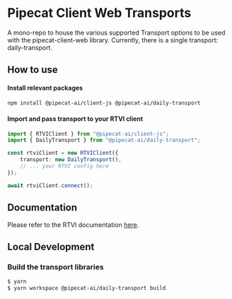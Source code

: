 # Pipecat Client Web Transports

A mono-repo to house the various supported Transport options to be used with the pipecat-client-web library. Currently, there is a single transport: daily-transport.

## How to use

#### Install relevant packages

```bash
npm install @pipecat-ai/client-js @pipecat-ai/daily-transport
```

#### Import and pass transport to your RTVI client
```typescript
import { RTVIClient } from "@pipecat-ai/client-js";
import { DailyTransport } from "@pipecat-ai/daily-transport";

const rtviClient = new RTVIClient({
    transport: new DailyTransport(),
    // ... your RTVI config here
});

await rtviClient.connect();
```

## Documentation

Please refer to the RTVI documentation [here](https://docs.pipecat.ai/client/introduction).

## Local Development

### Build the transport libraries

```bash
$ yarn
$ yarn workspace @pipecat-ai/daily-transport build
```